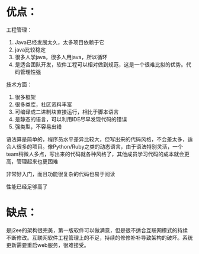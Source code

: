 # 优点：

工程管理：

1. Java已经发展太久，太多项目依赖于它
2. java比较稳定
3. 很多人学java，很多人用java，所以循环
4. 是适合团队开发，软件工程可以相对做到规范，这是一个很难比拟的优势。代码管理性强

技术方面：

1. 很多框架
2. 很多类库，社区资料丰富
3. 可编译成二进制块直接运行，相比于脚本语言
4. 是静态的语言，可以利用IDE尽早发现代码的错误
5. 强类型，不容易出错

语法算是简单的，程序员水平差异比较大，但写出来的代码风格，不会差太多，适合人很多的项目。像Python/Ruby之类的动态语言，由于语法特别灵活，一个team稍微人多点，写出来的代码就各种风格了，其他成员学习代码的成本就会更高，管理起来也更困难

非常好入门，而且功能很复杂的代码也易于阅读

性能已经足够高了

# 缺点：

是j2ee的架构很完美，第一版软件可以做满意，但是很不适合互联网模式的持续不断修改。互联网软件工程管理上的不足，持续的修修补补导致架构的破坏。系统更新需要重启web服务，很难接受。

